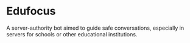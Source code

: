 # Edufocus
A server-authority bot aimed to guide safe conversations, especially in servers for schools or other educational institutions.
